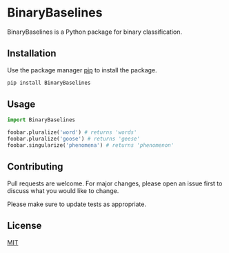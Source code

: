 # BinaryBaselines

BinaryBaselines is a Python package for binary classification. 

## Installation

Use the package manager [pip](https://pip.pypa.io/en/stable/) to install the package.

```bash
pip install BinaryBaselines
```

## Usage

```python
import BinaryBaselines

foobar.pluralize('word') # returns 'words'
foobar.pluralize('goose') # returns 'geese'
foobar.singularize('phenomena') # returns 'phenomenon'
```

## Contributing
Pull requests are welcome. For major changes, please open an issue first to discuss what you would like to change.

Please make sure to update tests as appropriate.

## License
[MIT](https://choosealicense.com/licenses/mit/)